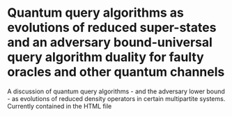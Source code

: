 # Quantum query algorithms as evolutions of reduced super-states and an adversary bound-universal query algorithm duality for faulty oracles and other quantum channels

A discussion of quantum query algorithms - and the adversary lower bound - as evolutions of reduced density operators in certain multipartite systems. Currently contained in the HTML file
